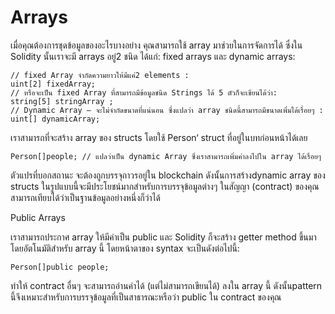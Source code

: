 # Arrays

เมื่อคุณต้องการชุดข้อมูลของอะไรบางอย่าง คุณสามารถใช้ array มาช่วยในการจัดการได้ ซึ่งใน Solidity นั้นเราจะมี arrays อยู่2 ชนิด ได้แก่: fixed arrays และ dynamic arrays:

```
// fixed Array จำกัดความยาวให้มีแค่2 elements :
uint[2] fixedArray;
// หรือจะเป็น fixed Array ที่สามารถมีข้อมูลชนิด Strings ได้ 5 ตัวก็จะเขียนได้ว่า:
string[5] stringArray ;
// Dynamic Array – จะไม่จำกัดขนาดที่แน่นอน ซึ่งแปลว่า array ชนิดนี้สามารถมีขนาดเพิ่มได้เรื่อยๆ :
uint[] dynamicArray;
```

เราสามารถที่จะสร้าง array ของ structs โดยใช้ Person‘ struct ที่อยู่ในบทก่อนหน้าได้เลย

```
Person[]people; // แปลว่าเป็น dynamic Array ซึ่งเราสามารถเพิ่มค่าลงไปใน array ได้เรื่อยๆ
```

ตัวแปรที่บอกสถานะ จะต้องถูกบรรจุถาวรอยู่ใน blockchain ดังนั้นการสร้างdynamic array ของ structs ในรูปแบบนี้จะมีประโยชน์มากสำหรับการบรรจุข้อมูลต่างๆ ในสัญญา (contract) ของคุณ สามารถเทียบได้ว่าเป็นฐานข้อมูลอย่างหนึ่งก็ว่าได้

Public Arrays

เราสามารถประกาศ array ให้มีค่าเป็น public และ Solidity ก็จะสร้าง getter method ขึ้นมาโดยอัตโนมัติสำหรับ array นี้ โดยหน้าตาของ syntax จะเป็นดังต่อไปนี้:

```
Person[]public people;
```

ทำให้ contract อื่นๆ จะสามารถอ่านค่าได้ (แต่ไม่สามารถเขียนได้) ลงใน array นี้ ดังนั้นpattern นี้จึงเหมาะสำหรับการบรรจุข้อมูลที่เป็นสาธารณะหรือว่า public ใน contract ของคุณ
